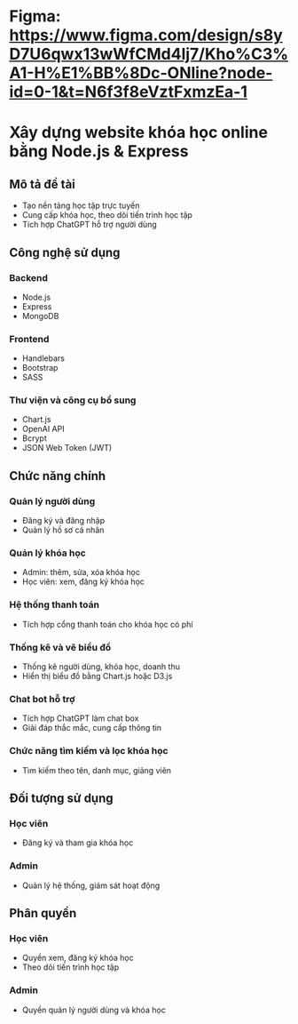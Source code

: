 # Figma: https://www.figma.com/design/s8yD7U6qwx13wWfCMd4lj7/Kho%C3%A1-H%E1%BB%8Dc-ONline?node-id=0-1&t=N6f3f8eVztFxmzEa-1

# Xây dựng website khóa học online bằng Node.js & Express

## Mô tả đề tài
- Tạo nền tảng học tập trực tuyến
- Cung cấp khóa học, theo dõi tiến trình học tập
- Tích hợp ChatGPT hỗ trợ người dùng

## Công nghệ sử dụng
### Backend
- Node.js
- Express
- MongoDB

### Frontend
- Handlebars
- Bootstrap
- SASS

### Thư viện và công cụ bổ sung
- Chart.js
- OpenAI API
- Bcrypt
- JSON Web Token (JWT)

## Chức năng chính
### Quản lý người dùng
- Đăng ký và đăng nhập
- Quản lý hồ sơ cá nhân

### Quản lý khóa học
- Admin: thêm, sửa, xóa khóa học
- Học viên: xem, đăng ký khóa học

### Hệ thống thanh toán
- Tích hợp cổng thanh toán cho khóa học có phí

### Thống kê và vẽ biểu đồ
- Thống kê người dùng, khóa học, doanh thu
- Hiển thị biểu đồ bằng Chart.js hoặc D3.js

### Chat bot hỗ trợ
- Tích hợp ChatGPT làm chat box
- Giải đáp thắc mắc, cung cấp thông tin

### Chức năng tìm kiếm và lọc khóa học
- Tìm kiếm theo tên, danh mục, giảng viên

## Đối tượng sử dụng
### Học viên
- Đăng ký và tham gia khóa học

### Admin
- Quản lý hệ thống, giám sát hoạt động

## Phân quyền
### Học viên
- Quyền xem, đăng ký khóa học
- Theo dõi tiến trình học tập

### Admin
- Quyền quản lý người dùng và khóa học
